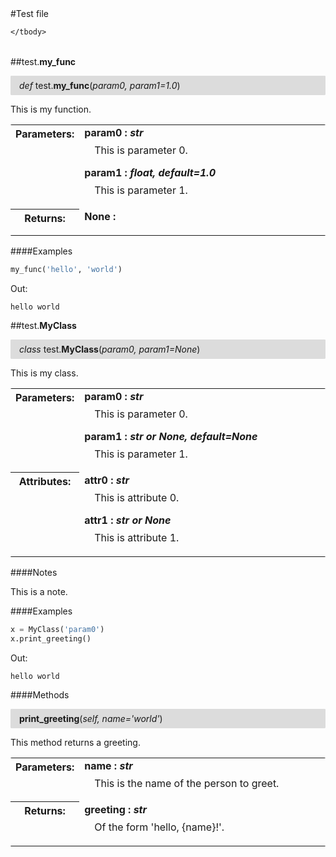 <script src="https://cdn.mathjax.org/mathjax/latest/MathJax.js?config=TeX-AMS-MML_HTMLorMML" type="text/javascript"></script>

<link rel="stylesheet" href="https://assets.readthedocs.org/static/css/readthedocs-doc-embed.css" type="text/css" />

<style>
    p.attr {
        margin-top: 0.5em;
        margin-left: 1em;
    }
    p.func-header {
        background-color: gainsboro;
        border-radius: 0.1em;
        padding: 0.5em;
        padding-left: 1em;
    }
    table.field-table {
        border-radius: 0.1em
    }
</style>#Test file

<table class="docutils field-list field-table" frame="void" rules="none">
    <col class="field-name" />
    <col class="field-body" />
    <tbody valign="top">
        
    </tbody>
</table>



##test.**my_func**

<p class="func-header">
    <i>def</i> test.<b>my_func</b>(<i>param0, param1=1.0</i>)
</p>

This is my function.

<table class="docutils field-list field-table" frame="void" rules="none">
    <col class="field-name" />
    <col class="field-body" />
    <tbody valign="top">
        <tr class="field">
    <th class="field-name"><b>Parameters:</b></td>
    <td class="field-body" width="100%"><b>param0 : <i>str</i></b>
<p class="attr">
    This is parameter 0.
</p>
<b>param1 : <i>float, default=1.0</i></b>
<p class="attr">
    This is parameter 1.
</p></td>
</tr>
<tr class="field">
    <th class="field-name"><b>Returns:</b></td>
    <td class="field-body" width="100%"><b>None : <i></i></b>
<p class="attr">
    
</p></td>
</tr>
    </tbody>
</table>

####Examples

```python
my_func('hello', 'world')
```

Out:

```
hello world
```

##test.**MyClass**

<p class="func-header">
    <i>class</i> test.<b>MyClass</b>(<i>param0, param1=None</i>)
</p>

This is my class.

<table class="docutils field-list field-table" frame="void" rules="none">
    <col class="field-name" />
    <col class="field-body" />
    <tbody valign="top">
        <tr class="field">
    <th class="field-name"><b>Parameters:</b></td>
    <td class="field-body" width="100%"><b>param0 : <i>str</i></b>
<p class="attr">
    This is parameter 0.
</p>
<b>param1 : <i>str or None, default=None</i></b>
<p class="attr">
    This is parameter 1.
</p></td>
</tr>
<tr class="field">
    <th class="field-name"><b>Attributes:</b></td>
    <td class="field-body" width="100%"><b>attr0 : <i>str</i></b>
<p class="attr">
    This is attribute 0.
</p>
<b>attr1 : <i>str or None</i></b>
<p class="attr">
    This is attribute 1.
</p></td>
</tr>
    </tbody>
</table>

####Notes

This is a note.

####Examples

```python
x = MyClass('param0')
x.print_greeting()
```

Out:

```
hello world
```

####Methods



<p class="func-header">
    <i></i> <b>print_greeting</b>(<i>self, name='world'</i>)
</p>

This method returns a greeting.

<table class="docutils field-list field-table" frame="void" rules="none">
    <col class="field-name" />
    <col class="field-body" />
    <tbody valign="top">
        <tr class="field">
    <th class="field-name"><b>Parameters:</b></td>
    <td class="field-body" width="100%"><b>name : <i>str</i></b>
<p class="attr">
    This is the name of the person to greet.
</p></td>
</tr>
<tr class="field">
    <th class="field-name"><b>Returns:</b></td>
    <td class="field-body" width="100%"><b>greeting : <i>str</i></b>
<p class="attr">
    Of the form 'hello, {name}!'.
</p></td>
</tr>
    </tbody>
</table>
